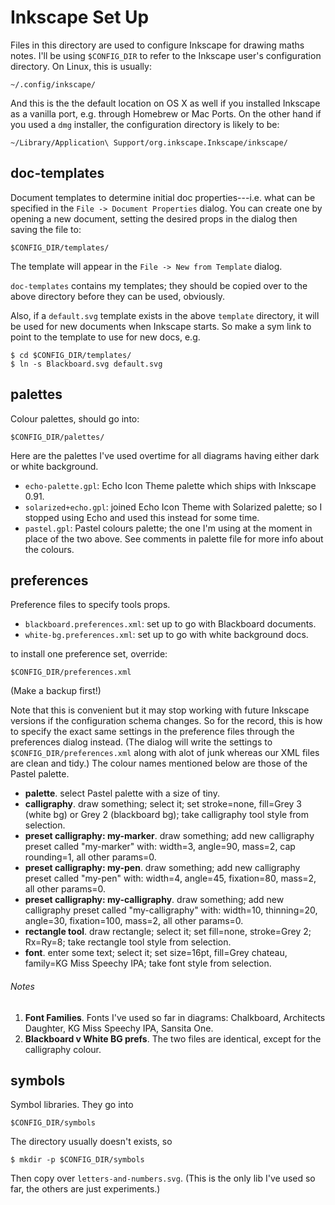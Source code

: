 Inkscape Set Up
===============

Files in this directory are used to configure Inkscape for drawing maths
notes. I'll be using `$CONFIG_DIR` to refer to the Inkscape user's
configuration directory. On Linux, this is usually:

    ~/.config/inkscape/

And this is the the default location on OS X as well if you installed
Inkscape as a vanilla port, e.g. through Homebrew or Mac Ports. On the
other hand if you used a `dmg` installer, the configuration directory
is likely to be:

    ~/Library/Application\ Support/org.inkscape.Inkscape/inkscape/


doc-templates
-------------
Document templates to determine initial doc properties---i.e. what can be
specified in the `File -> Document Properties` dialog. You can create one
by opening a new document, setting the desired props in the dialog then 
saving the file to:
  
    $CONFIG_DIR/templates/

The template will appear in the `File -> New from Template` dialog.

`doc-templates` contains my templates; they should be copied over to the
above directory before they can be used, obviously.

Also, if a `default.svg` template exists in the above `template` directory,
it will be used for new documents when Inkscape starts. So make a sym link
to point to the template to use for new docs, e.g.

    $ cd $CONFIG_DIR/templates/
    $ ln -s Blackboard.svg default.svg


palettes
--------
Colour palettes, should go into:

    $CONFIG_DIR/palettes/

Here are the palettes I've used overtime for all diagrams having either
dark or white background.

* `echo-palette.gpl`: Echo Icon Theme palette which ships with Inkscape 0.91.
* `solarized+echo.gpl`: joined Echo Icon Theme with Solarized palette; so I 
stopped using Echo and used this instead for some time.
* `pastel.gpl`: Pastel colours palette; the one I'm using at the moment in
place of the two above. See comments in palette file for more info about the
colours.


preferences
-----------
Preference files to specify tools props. 

* `blackboard.preferences.xml`: set up to go with Blackboard documents.
* `white-bg.preferences.xml`: set up to go with white background docs.

to install one preference set, override:

    $CONFIG_DIR/preferences.xml

(Make a backup first!)

Note that this is convenient but it may stop working with future Inkscape
versions if the configuration schema changes.
So for the record, this is how to specify the exact same settings in the
preference files through the preferences dialog instead. (The dialog will
write the settings to `$CONFIG_DIR/preferences.xml` along with alot of
junk whereas our XML files are clean and tidy.) The colour names mentioned
below are those of the Pastel palette.

* **palette**. select Pastel palette with a size of tiny. 
* **calligraphy**. draw something; select it; set stroke=none, fill=Grey 3 
(white bg) or Grey 2 (blackboard bg); take calligraphy tool style from 
selection.
* **preset calligraphy: my-marker**. draw something; add new calligraphy 
preset called "my-marker" with: width=3, angle=90, mass=2, cap rounding=1,
all other params=0.
* **preset calligraphy: my-pen**. draw something; add new calligraphy preset 
called "my-pen" with: width=4, angle=45, fixation=80, mass=2, all other 
params=0.
* **preset calligraphy: my-calligraphy**. draw something; add new calligraphy
preset called "my-calligraphy" with: width=10, thinning=20, angle=30, 
fixation=100, mass=2, all other params=0.
* **rectangle tool**. draw rectangle; select it; set fill=none, stroke=Grey 2; 
Rx=Ry=8; take rectangle tool style from selection. 
* **font**. enter some text; select it; set size=16pt, fill=Grey chateau,
family=KG Miss Speechy IPA; take font style from selection.

###### Notes
1. **Font Families**. Fonts I've used so far in diagrams: Chalkboard, 
Architects Daughter, KG Miss Speechy IPA, Sansita One.
2. **Blackboard v White BG prefs**. The two files are identical, except for
the calligraphy colour.


symbols
-------
Symbol libraries. They go into

    $CONFIG_DIR/symbols
    
The directory usually doesn't exists, so

    $ mkdir -p $CONFIG_DIR/symbols

Then copy over `letters-and-numbers.svg`. (This is the only lib I've used
so far, the others are just experiments.)
